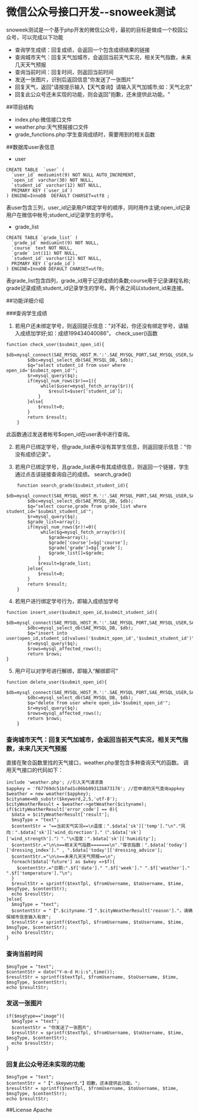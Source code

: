 # 微信公众号接口开发--snoweek测试
snoweek测试是一个基于php开发的微信公众号，最初的目标是做成一个校园公众号，可以完成以下功能 
* 查询学生成绩：回复成绩，会返回一个包含成绩结果的链接 
* 查询城市天气：回复天气加城市，会返回当前天气实况，相关天气指数，未来几天天气预报
* 查询当前时间：回复时间，则返回当前时间 
* 发送一张图片，识别后返回信息"你发送了一张图片" 
* 回复天气，返回"请按提示输入【天气查询】请输入天气加城市;如：天气北京"
* 回复此公众号还未实现的功能，则会返回"抱歉，还未提供此功能。"


##项目结构
* index.php:微信接口文件
* weather.php:天气预报接口文件
* grade_functions.php:学生查询成绩时，需要用到的相关函数


##数据库user表信息
* user
```
CREATE TABLE  `user` (
  `user_id` mediumint(9) NOT NULL AUTO_INCREMENT,
  `open_id` varchar(30) NOT NULL,
  `student_id` varchar(12) NOT NULL,
  PRIMARY KEY (`user_id`)
) ENGINE=InnoDB  DEFAULT CHARSET=utf8 ;

```
表user包含三列，user_id记录用户绑定学号的顺序，同时用作主键;open_id记录用户在微信中帐号;student_id记录学生的学号。
* grade_list

```
CREATE TABLE `grade_list` (
  `grade_id` mediumint(9) NOT NULL,
  `course` text NOT NULL,
  `grade` int(11) NOT NULL,
  `student_id` varchar(12) NOT NULL,
  PRIMARY KEY (`grade_id`)
) ENGINE=InnoDB DEFAULT CHARSET=utf8;
```
表grade_list包含四列，grade_id用于记录成绩的条数;course用于记录课程名称;
grade记录成绩;student_id记录学生的学号。两个表之间以student_id来连接。

##功能详细介绍

###查询学生成绩

1. 若用户还未绑定学号，则返回提示信息："对不起，你还没有绑定学号，请输入成绩加学好;如：成绩199434040086"。
check_user()函数
```
function check_user($submit_open_id){
        $db=mysql_connect(SAE_MYSQL_HOST_M.':'.SAE_MYSQL_PORT,SAE_MYSQL_USER,SAE_MYSQL_PASS);
        $dbc=mysql_select_db(SAE_MYSQL_DB, $db);
        $q="select student_id from user where open_id='$submit_open_id'";
        $r=mysql_query($q);
        if(mysql_num_rows($r)==1){
             while($user=mysql_fetch_array($r)){
                $result=$user['student_id'];
            }    
        }else{
            $result=0;
        }
        return $result;   
    }
```
此函数通过发送者帐号$open_id在user表中进行查询。

2. 若用户已绑定学号，但grade_list表中没有其学生信息，则返回提示信息："你没有成绩记录"。

3. 若用户已绑定学号，且grade_list表中有其成绩信息，则返回一个链接，学生通过点击该链接查询自己的成绩。
search_grade()
```
    function search_grade($submit_student_id){
        $db=mysql_connect(SAE_MYSQL_HOST_M.':'.SAE_MYSQL_PORT,SAE_MYSQL_USER,SAE_MYSQL_PASS);
        $dbc=mysql_select_db(SAE_MYSQL_DB, $db);
        $q="select course,grade from grade_list where student_id='$submit_student_id'";
        $r=mysql_query($q);
        $grade_list=array();
        if(mysql_num_rows($r)!=0){
             while($g=mysql_fetch_array($r)){
                $grade=array();
                $grade['course']=$g['course'];
                $grade['grade']=$g['grade'];
                $grade_list[]=$grade;                 
            }
            $result=$grade_list;
        }else{
            $result=0;
        }
        return $result;           
    }
```

4. 若用户进行绑定学号行为，即输入成绩加学号
```
function insert_user($submit_open_id,$submit_student_id){
        $db=mysql_connect(SAE_MYSQL_HOST_M.':'.SAE_MYSQL_PORT,SAE_MYSQL_USER,SAE_MYSQL_PASS);
        $dbc=mysql_select_db(SAE_MYSQL_DB, $db);
        $q="insert into user(open_id,student_id)values('$submit_open_id','$submit_student_id')";
        $r=mysql_query($q);
        $rows=mysql_affected_rows();
        return $rows;    
}
```

5. 用户可以对学号进行解绑，即输入“解绑即可”
```
function delete_user($submit_open_id){
        $db=mysql_connect(SAE_MYSQL_HOST_M.':'.SAE_MYSQL_PORT,SAE_MYSQL_USER,SAE_MYSQL_PASS);
        $dbc=mysql_select_db(SAE_MYSQL_DB, $db);
        $q="delete from user where open_id='$submit_open_id'";
        $r=mysql_query($q);
        $rows=mysql_affected_rows();
        return $rows;    
    }
```


### 查询城市天气：回复天气加城市，会返回当前天气实况，相关天气指数，未来几天天气预报
直接在聚合函数里找的天气接口，weather.php里包含多种查询天气的函数。
调用天气接口的代码如下：
```
include 'weather.php'; //引入天气请求类
$appkey = 'f67769dc51bfad1c06bb09312b873176'; //您申请的天气查询appkey
$weather = new weather($appkey);
$cityname=mb_substr($keyword,2,5,'utf-8');
$cityWeatherResult = $weather->getWeather($cityname);                
if($cityWeatherResult['error_code'] == 0){ 
  $data = $cityWeatherResult['result'];
  $msgType = "text";
  $contentStr = "==当前天气实况==\n温度：".$data['sk']['temp']."\n"."风向：".$data['sk']['wind_direction']."（".$data['sk']['wind_strength']."）"."\n湿度：".$data['sk']['humidity'];
  $contentStr.="\n\n==相关天气指数=======\n"."穿衣指数：".$data['today']['dressing_index']." , ".$data['today']['dressing_advice'];
  $contentStr.="\n\n==未来几天天气预报==\n";
  foreach($data['future'] as $wkey =>$f){       
    $contentStr.="日期:".$f['date']." ".$f['week']." ".$f['weather']." ".$f['temperature']."\n";
  }
  $resultStr = sprintf($textTpl, $fromUsername, $toUsername, $time, $msgType, $contentStr);
  echo $resultStr;
}else{
  $msgType = "text";
  $contentStr = "【".$cityname."】".$cityWeatherResult['reason']."，请确保城市信息输入有效";
  $resultStr = sprintf($textTpl, $fromUsername, $toUsername, $time, $msgType, $contentStr);
  echo $resultStr;                  
}         
```

### 查询当前时间
```
$msgType = "text";
$contentStr = date("Y-m-d H:i:s",time());
$resultStr = sprintf($textTpl, $fromUsername, $toUsername, $time, $msgType, $contentStr);
echo $resultStr;
```
### 发送一张图片
```
if($msgtype=="image"){
  $msgType = "text";
  $contentStr = "你发送了一张图片";
  $resultStr = sprintf($textTpl, $fromUsername, $toUsername, $time, $msgType, $contentStr);
  echo $resultStr;
}
```

### 回复此公众号还未实现的功能
```
$msgType = "text";
$contentStr = "【".$keyword."】抱歉，还未提供此功能。";
$resultStr = sprintf($textTpl, $fromUsername, $toUsername, $time, $msgType, $contentStr);
echo $resultStr; 
```



##License
Apache 









